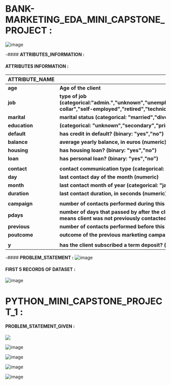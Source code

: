 # **BANK-MARKETING_EDA_MINI_CAPSTONE_PROJECT :**
![image](https://user-images.githubusercontent.com/98200001/171666303-38aa70c1-bda5-4a8c-9ae2-64713dbbe195.png)

-#### **ATTRIBUTES_INFORMATION :**
#### **ATTRIBUTES INFORMATION :**

|**ATTRIBUTE_NAME**|**INFORMATION**|
|---|---|
|**age** | **Age of the client** |
|**job** |**type of job (categorical:"admin.","unknown","unemployed","management","housemaid","entrepreneur","student","blue-collar","self-employed","retired","technician","services")**|
|**marital** |**marital status (categorical: "married","divorced","single"; note: "divorced" means divorced or widowed)**|
|**education** |**(categorical: "unknown","secondary","primary","tertiary")**|
|**default** |**has credit in default? (binary: "yes","no")**|
|**balance** |**average yearly balance, in euros (numeric)**|
|**housing** |**has housing loan? (binary: "yes","no")**|
|**loan** |**has personal loan? (binary: "yes","no")**|
|||
|**contact** |**contact communication type (categorical: "unknown","telephone","cellular")**|
|**day** |    **last contact day of the month (numeric)**|
|**month** |**last contact month of year (categorical: "jan", "feb", "mar", ..., "nov", "dec")**|
|**duration** |**last contact duration, in seconds (numeric)**|
|||
|**campaign** |       **number of contacts performed during this campaign and for this client (numeric, includes last contact)**|
|**pdays** |**number of days that passed by after the client was last contacted from a previous campaign (numeric, -1 means client was not previously contacted)**|
|**previous** |**number of contacts performed before this campaign and for this client (numeric)**|
|**poutcome** |**outcome of the previous marketing campaign (categorical: "unknown","other","failure","success")**|
|||
|**y** |**has the client subscribed a term deposit? (binary: "yes","no")**|

-#### **PROBLEM_STATEMENT :**
![image](https://user-images.githubusercontent.com/98200001/171666717-b4320e9e-d464-4a74-9a14-901c62efd8fe.png)

#### **FIRST 5 RECORDS OF DATASET :**
![image](https://user-images.githubusercontent.com/98200001/171674694-ec9c093b-c587-4287-a33b-4be4a25c5568.png)


# **PYTHON_MINI_CAPSTONE_PROJECT_1 :**
#### **PROBLEM_STATEMENT_GIVEN :**

<image src="https://user-images.githubusercontent.com/98200001/171675356-fec9be9b-2f95-4a35-94ff-a2c9a62b2215.png" width = "auto" height = "auto">

![image](https://user-images.githubusercontent.com/98200001/171675749-33b44d7d-e197-4bfc-a821-7683e2a2f9a2.png)
  
![image](https://user-images.githubusercontent.com/98200001/171675869-4b34fd58-1fd9-4d9d-887f-2ba3413f45c6.png)
  
![image](https://user-images.githubusercontent.com/98200001/171675936-51970612-e954-47fe-92cc-f5ce5ef8ee8b.png)

![image](https://user-images.githubusercontent.com/98200001/171676039-5bb8e551-131d-4cfe-8b45-163213b899c1.png)
